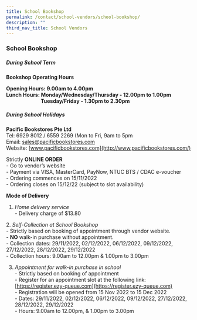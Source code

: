 ```yaml
---
title: School Bookshop
permalink: /contact/school-vendors/school-bookshop/
description: ""
third_nav_title: School Vendors
---
```

### **School Bookshop**
##### **During School Term**
**Bookshop Operating Hours**<br>


**Opening Hours: 9.00am to 4.00pm**<br>
**Lunch Hours: Monday/Wednesday/Thursday - 12.00pm to 1.00pm**<br>
                               **Tuesday/Friday - 1.30pm to 2.30pm**
												
##### **During School Holidays**
**Pacific Bookstores Pte Ltd**<br>
Tel: 6929 8012 / 6559 2269 (Mon to Fri, 9am to 5pm<br>
Email: [sales@pacificbookstores.com](mailto:sales@pacificbookstores.com)<br>
Website: [www.pacificbookstores.com](http://www.pacificbookstores.com/)

Strictly **ONLINE ORDER**<br>
\- Go to vendor’s website<br>
\- Payment via VISA, MasterCard, PayNow, NTUC BTS / CDAC e-voucher<br>
\- Ordering commences on 15/11/2022<br>
\- Ordering closes on 15/12/22 (subject to slot availability)

**Mode of Delivery**<br>
1.  _Home delivery service_<br>
\- Delivery charge of $13.80

2. _Self-Collection at School Bookshop_<br>
\- Strictly based on booking of appointment through vendor website. <br>
\- **NO** walk-in purchase without appointment. <br>
\- Collection dates: 29/11/2022, 02/12/2022, 06/12/2022, 09/12/2022, 27/12/2022, 28/12/2022, 29/12/2022<br>
\- Collection hours: 9.00am to 12.00pm & 1.00pm to 3.00pm

3.  _Appointment for walk-in purchase in school_<br>
\- Strictly based on booking of appointment<br>
\- Register for an appointment slot at the following link: [https://register.ezy-queue.com](https://register.ezy-queue.com)<br>
\- Registration will be opened from 15 Nov 2022 to 15 Dec 2022<br>
\- Dates: 29/11/2022, 02/12/2022, 06/12/2022, 09/12/2022, 27/12/2022, 28/12/2022, 29/12/2022<br>
\- Hours: 9.00am to 12.00pm, & 1.00pm to 3.00pm